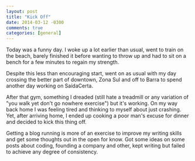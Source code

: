 ```yaml
---
layout: post
title: "Kick Off"
date: 2014-03-12 -0300
comments: true
categories: [general]
---
```


Today was a funny day. I woke up a lot earlier than usual, went to train on the beach, barely finished it before wanting to throw up and had to sit on a bench for a few minutes to regain my strength.

Despite this less than encouraging start, went on as usual with my day crossing the better part of downtown, Zona Sul and off to Barra to spend another day working on SaídaCerta.

After that gym, something I dreaded (still hate a treadmill or any variation of "you walk yet don't go nowhere exercise") but it's working. On my way back home I was feeling tired and thinking to myself about just crashing. Yet, after arriving home, I ended up cooking a poor man's excuse for dinner and decided to kick this thing off.

Getting a blog running is more of an exercise to improve my writing skills and get some thoughts out in the open for know. Got some ideas on some posts about coding, founding a company and other, kept writing but failed to achieve any degree of consistency.
